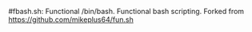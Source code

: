 #fbash.sh: Functional /bin/bash.
Functional bash scripting. Forked from https://github.com/mikeplus64/fun.sh
